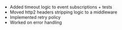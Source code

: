 - Added timeout logic to event subscriptions + tests
- Moved http2 headers stripping logic to a middleware
- Implemented retry policy
- Worked on error handling